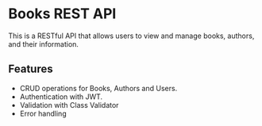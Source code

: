 # Books REST API

This is a RESTful API that allows users to view and manage books, authors, and their information.

## Features

- CRUD operations for Books, Authors and Users.
- Authentication with JWT.
- Validation with Class Validator
- Error handling
